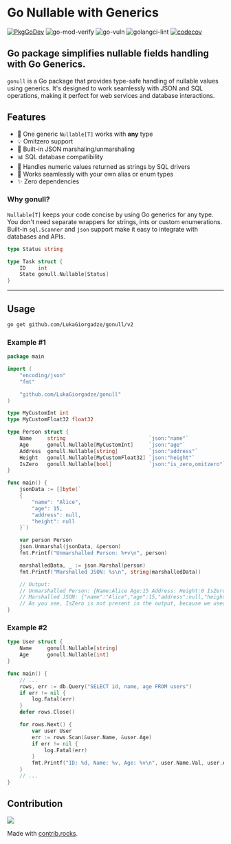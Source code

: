 # Go Nullable with Generics

[![PkgGoDev](https://pkg.go.dev/badge/github.com/LukaGiorgadze/gonull)](https://pkg.go.dev/github.com/LukaGiorgadze/gonull) ![go-mod-verify](https://github.com/LukaGiorgadze/gonull/workflows/Go%20mod/badge.svg) ![go-vuln](https://github.com/LukaGiorgadze/gonull/workflows/Security/badge.svg) ![golangci-lint](https://github.com/LukaGiorgadze/gonull/workflows/Linter/badge.svg) [![codecov](https://codecov.io/gh/LukaGiorgadze/gonull/branch/main/graph/badge.svg?token=76089e7b-f137-4459-8eae-4b48007bd0d6)](https://codecov.io/gh/LukaGiorgadze/gonull)

## Go package simplifies nullable fields handling with Go Generics.

`gonull` is a Go package that provides type-safe handling of nullable values using generics. It's designed to work seamlessly with JSON and SQL operations, making it perfect for web services and database interactions.

## Features

- 🎯 One generic `Nullable[T]` works with **any** type
- 💡 Omitzero support
- 🔄 Built-in JSON marshaling/unmarshaling
- 📊 SQL database compatibility
- 🔢 Handles numeric values returned as strings by SQL drivers
- 🧩 Works seamlessly with your own alias or enum types
- ✨ Zero dependencies

### Why gonull?

`Nullable[T]` keeps your code concise by using Go generics for any type. You don't need separate wrappers for strings, ints or custom enumerations. Built-in `sql.Scanner` and `json` support make it easy to integrate with databases and APIs.

```go
type Status string

type Task struct {
    ID    int
    State gonull.Nullable[Status]
}
```

---

## Usage

```bash
go get github.com/LukaGiorgadze/gonull/v2
```

### Example #1

```go
package main

import (
    "encoding/json"
    "fmt"

    "github.com/LukaGiorgadze/gonull"
)

type MyCustomInt int
type MyCustomFloat32 float32

type Person struct {
    Name     string                           `json:"name"`
    Age      gonull.Nullable[MyCustomInt]     `json:"age"`
    Address  gonull.Nullable[string]          `json:"address"`
    Height   gonull.Nullable[MyCustomFloat32] `json:"height"`
    IsZero   gonull.Nullable[bool]            `json:"is_zero,omitzero"` // This property will be omitted from the output since it's not present in jsonData.
}

func main() {
    jsonData := []byte(`
    {
        "name": "Alice",
        "age": 15,
        "address": null,
        "height": null
    }`)

    var person Person
    json.Unmarshal(jsonData, &person)
    fmt.Printf("Unmarshalled Person: %+v\n", person)

    marshalledData, _ := json.Marshal(person)
    fmt.Printf("Marshalled JSON: %s\n", string(marshalledData))

    // Output:
    // Unmarshalled Person: {Name:Alice Age:15 Address: Height:0 IsZero:false}
    // Marshalled JSON: {"name":"Alice","age":15,"address":null,"height":null}
    // As you see, IsZero is not present in the output, because we used the omitzero tag introduced in go v1.24.
}
```

### Example #2

```go
type User struct {
    Name     gonull.Nullable[string]
    Age      gonull.Nullable[int]
}

func main() {
    // ...
    rows, err := db.Query("SELECT id, name, age FROM users")
    if err != nil {
        log.Fatal(err)
    }
    defer rows.Close()

    for rows.Next() {
        var user User
        err := rows.Scan(&user.Name, &user.Age)
        if err != nil {
            log.Fatal(err)
        }
        fmt.Printf("ID: %d, Name: %v, Age: %v\n", user.Name.Val, user.Age.Val)
    }
    // ...
}
```

## Contribution

<a href="https://github.com/LukaGiorgadze/gonull/graphs/contributors">
  <img src="https://contrib.rocks/image?repo=LukaGiorgadze/gonull" />
</a>

Made with [contrib.rocks](https://contrib.rocks).